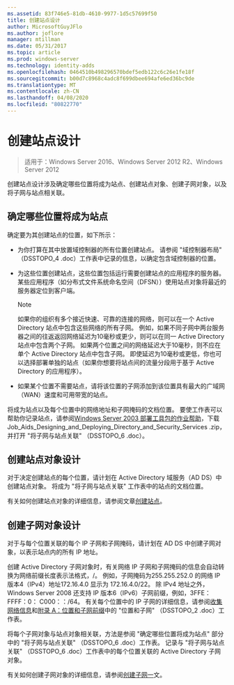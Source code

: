 ```yaml
---
ms.assetid: 83f746e5-81db-4610-9977-1d5c57699f50
title: 创建站点设计
author: MicrosoftGuyJFlo
ms.author: joflore
manager: mtillman
ms.date: 05/31/2017
ms.topic: article
ms.prod: windows-server
ms.technology: identity-adds
ms.openlocfilehash: 0464510b498296570bdef5edb122c6c26e1fe18f
ms.sourcegitcommit: b00d7c8968c4adc8f699dbee694afe6ed36bc9de
ms.translationtype: MT
ms.contentlocale: zh-CN
ms.lasthandoff: 04/08/2020
ms.locfileid: "80822770"
---
```

# <a name="creating-a-site-design"></a>创建站点设计

>适用于：Windows Server 2016、Windows Server 2012 R2、Windows Server 2012

创建站点设计涉及确定哪些位置将成为站点、创建站点对象、创建子网对象，以及将子网与站点相关联。  
  
## <a name="deciding-which-locations-will-become-sites"></a>确定哪些位置将成为站点

确定要为其创建站点的位置，如下所示：  
  
- 为你打算在其中放置域控制器的所有位置创建站点。 请参阅 "域控制器布局" （DSSTOPO_4 .doc）工作表中记录的信息，以确定包含域控制器的位置。  
- 为这些位置创建站点，这些位置包括运行需要创建站点的应用程序的服务器。 某些应用程序（如分布式文件系统命名空间（DFSN））使用站点对象将最近的服务器定位到客户端。  

   > [!NOTE]  
   > 如果你的组织有多个接近快速、可靠的连接的网络，则可以在一个 Active Directory 站点中包含这些网络的所有子网。 例如，如果不同子网中两台服务器之间的往返返回网络延迟为10毫秒或更少，则可以在同一 Active Directory 站点中包含两个子网。 如果两个位置之间的网络延迟大于10毫秒，则不应在单个 Active Directory 站点中包含子网。 即使延迟为10毫秒或更低，你也可以选择部署单独的站点（如果你想要将站点间的流量分段用于基于 Active Directory 的应用程序）。  

- 如果某个位置不需要站点，请将该位置的子网添加到该位置具有最大的广域网（WAN）速度和可用带宽的站点。  
  
将成为站点以及每个位置中的网络地址和子网掩码的文档位置。 要使工作表可以帮助你记录站点，请参阅[Windows Server 2003 部署工具包的作业帮助](https://go.microsoft.com/fwlink/?LinkID=102558)，下载 Job_Aids_Designing_and_Deploying_Directory_and_Security_Services .zip，并打开 "将子网与站点关联" （DSSTOPO_6 .doc）。  
  
## <a name="creating-a-site-object-design"></a>创建站点对象设计

对于决定创建站点的每个位置，请计划在 Active Directory 域服务（AD DS）中创建站点对象。 将成为 "将子网与站点关联" 工作表中的站点的文档位置。  
  
有关如何创建站点对象的详细信息，请参阅文章[创建站点](https://go.microsoft.com/fwlink/?LinkId=107067)。  
  
## <a name="creating-a-subnet-object-design"></a>创建子网对象设计

对于与每个位置关联的每个 IP 子网和子网掩码，请计划在 AD DS 中创建子网对象，以表示站点内的所有 IP 地址。  
  
创建 Active Directory 子网对象时，有关网络 IP 子网和子网掩码的信息会自动转换为网络前缀长度表示法格式，<IP address>/<prefix length>。 例如，子网掩码为255.255.252.0 的网络 IP 版本4（IPv4）地址172.16.4.0 显示为 172.16.4.0/22。 除 IPv4 地址之外，Windows Server 2008 还支持 IP 版本6（IPv6）子网前缀，例如，3FFE： FFFF：0： C000：：/64。 有关每个位置中的 IP 子网的详细信息，请参阅[收集网络信息](../../ad-ds/plan/Collecting-Network-Information.md)和[附录 A：位置和子网前缀](Appendix-A--Locations-and-Subnet-Prefixes.md)中的 "位置和子网" （DSSTOPO_2 .doc）工作表。  
  
将每个子网对象与站点对象相关联，方法是参阅 "确定哪些位置将成为站点" 部分中的 "将子网与站点关联" （DSSTOPO_6 .doc）工作表。 记录与 "将子网与站点关联" （DSSTOPO_6 .doc）工作表中的每个位置关联的 Active Directory 子网对象。  
  
有关如何创建子网对象的详细信息，请参阅[创建子网一](https://go.microsoft.com/fwlink/?LinkId=107068)文。
